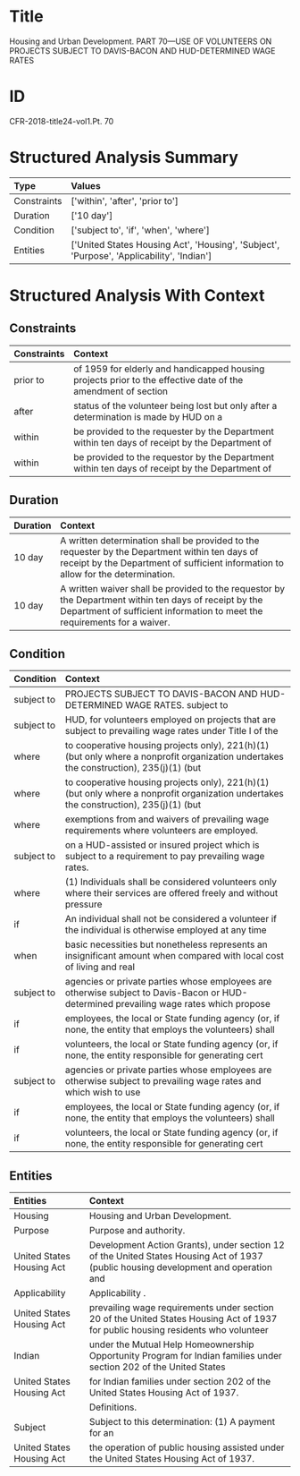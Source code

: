# Title

 Housing and Urban Development. PART 70—USE OF VOLUNTEERS ON PROJECTS SUBJECT TO DAVIS-BACON AND HUD-DETERMINED WAGE RATES


# ID

 CFR-2018-title24-vol1.Pt. 70


# Structured Analysis Summary

| Type        | Values                                                                                    |
|:------------|:------------------------------------------------------------------------------------------|
| Constraints | ['within', 'after', 'prior to']                                                           |
| Duration    | ['10 day']                                                                                |
| Condition   | ['subject to', 'if', 'when', 'where']                                                     |
| Entities    | ['United States Housing Act', 'Housing', 'Subject', 'Purpose', 'Applicability', 'Indian'] |


# Structured Analysis With Context

 


## Constraints

| Constraints   | Context                                                                                                      |
|:--------------|:-------------------------------------------------------------------------------------------------------------|
| prior to      | of 1959 for elderly and handicapped housing projects prior to the effective date of the amendment of section |
| after         | status of the volunteer being lost but only after a determination is made by HUD on a                        |
| within        | be provided to the requester by the Department within ten days of receipt by the Department of               |
| within        | be provided to the requestor by the Department within ten days of receipt by the Department of               |


## Duration

| Duration   | Context                                                                                                                                                                             |
|:-----------|:------------------------------------------------------------------------------------------------------------------------------------------------------------------------------------|
| 10 day     | A written determination shall be provided to the requester by the Department within ten days of receipt by the Department of sufficient information to allow for the determination. |
| 10 day     | A written waiver shall be provided to the requestor by the Department within ten days of receipt by the Department of sufficient information to meet the requirements for a waiver. |


## Condition

| Condition   | Context                                                                                                                                |
|:------------|:---------------------------------------------------------------------------------------------------------------------------------------|
| subject to  | PROJECTS SUBJECT TO DAVIS-BACON AND HUD-DETERMINED WAGE RATES. subject to                                                              |
| subject to  | HUD, for volunteers employed on projects that are subject to prevailing wage rates under Title I of the                                |
| where       | to cooperative housing projects only), 221(h)(1) (but only where a nonprofit organization undertakes the construction), 235(j)(1) (but |
| where       | to cooperative housing projects only), 221(h)(1) (but only where a nonprofit organization undertakes the construction), 235(j)(1) (but |
| where       | exemptions from and waivers of prevailing wage requirements where  volunteers are employed.                                            |
| subject to  | on a HUD-assisted or insured project which is subject to  a requirement to pay prevailing wage rates.                                  |
| where       | (1) Individuals shall be considered volunteers only  where their services are offered freely and without pressure                      |
| if          | An individual shall not be considered a volunteer if the individual is otherwise employed at any time                                  |
| when        | basic necessities but nonetheless represents an insignificant amount when compared with local cost of living and real                  |
| subject to  | agencies or private parties whose employees are otherwise subject to Davis-Bacon or HUD-determined prevailing wage rates which propose |
| if          | employees, the local or State funding agency (or, if none, the entity that employs the volunteers) shall                               |
| if          | volunteers, the local or State funding agency (or, if  none, the entity responsible for generating cert                                |
| subject to  | agencies or private parties whose employees are otherwise subject to prevailing wage rates and which wish to use                       |
| if          | employees, the local or State funding agency (or, if none, the entity that employs the volunteers) shall                               |
| if          | volunteers, the local or State funding agency (or, if  none, the entity responsible for generating cert                                |


## Entities

| Entities                  | Context                                                                                                                             |
|:--------------------------|:------------------------------------------------------------------------------------------------------------------------------------|
| Housing                   | Housing  and Urban Development.                                                                                                     |
| Purpose                   | Purpose  and authority.                                                                                                             |
| United States Housing Act | Development Action Grants), under section 12 of the United States Housing Act of 1937 (public housing development and operation and |
| Applicability             | Applicability .                                                                                                                     |
| United States Housing Act | prevailing wage requirements under section 20 of the United States Housing Act of 1937 for public housing residents who volunteer   |
| Indian                    | under the Mutual Help Homeownership Opportunity Program for Indian families under section 202 of the United States                  |
| United States Housing Act | for Indian families under section 202 of the United States Housing Act  of 1937.                                                    |
|                           |         Definitions.                                                                                                                |
| Subject                   | Subject to this determination: (1) A payment for an                                                                                 |
| United States Housing Act | the operation of public housing assisted under the United States Housing Act  of 1937.                                              |


